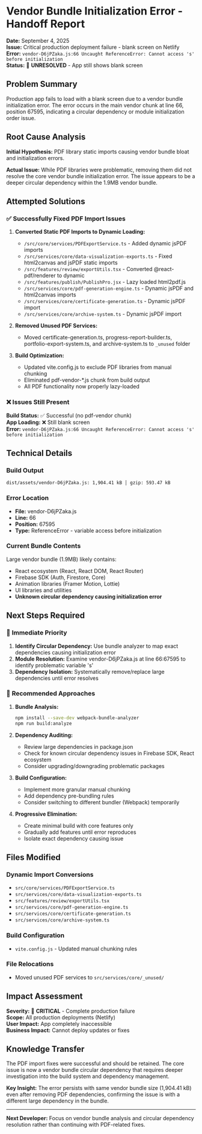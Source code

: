 # Vendor Bundle Initialization Error - Handoff Report

**Date:** September 4, 2025  
**Issue:** Critical production deployment failure - blank screen on Netlify  
**Error:** `vendor-D6jPZaka.js:66 Uncaught ReferenceError: Cannot access 's' before initialization`  
**Status:** 🔴 **UNRESOLVED** - App still shows blank screen

## Problem Summary

Production app fails to load with a blank screen due to a vendor bundle initialization error. The error occurs in the main vendor chunk at line 66, position 67595, indicating a circular dependency or module initialization order issue.

## Root Cause Analysis

**Initial Hypothesis:** PDF library static imports causing vendor bundle bloat and initialization errors.

**Actual Issue:** While PDF libraries were problematic, removing them did not resolve the core vendor bundle initialization error. The issue appears to be a deeper circular dependency within the 1.9MB vendor bundle.

## Attempted Solutions

### ✅ **Successfully Fixed PDF Import Issues**

1. **Converted Static PDF Imports to Dynamic Loading:**
   - `/src/core/services/PDFExportService.ts` - Added dynamic jsPDF imports
   - `/src/services/core/data-visualization-exports.ts` - Fixed html2canvas and jsPDF static imports
   - `/src/features/review/exportUtils.tsx` - Converted @react-pdf/renderer to dynamic
   - `/src/features/publish/PublishPro.jsx` - Lazy loaded html2pdf.js
   - `/src/services/core/pdf-generation-engine.ts` - Dynamic jsPDF and html2canvas imports
   - `/src/services/core/certificate-generation.ts` - Dynamic jsPDF import
   - `/src/services/core/archive-system.ts` - Dynamic jsPDF import

2. **Removed Unused PDF Services:**
   - Moved certificate-generation.ts, progress-report-builder.ts, portfolio-export-system.ts, and archive-system.ts to `_unused` folder

3. **Build Optimization:**
   - Updated vite.config.js to exclude PDF libraries from manual chunking
   - Eliminated pdf-vendor-*.js chunk from build output
   - All PDF functionality now properly lazy-loaded

### ❌ **Issues Still Present**

**Build Status:** ✅ Successful (no pdf-vendor chunk)  
**App Loading:** ❌ Still blank screen  
**Error:** `vendor-D6jPZaka.js:66 Uncaught ReferenceError: Cannot access 's' before initialization`

## Technical Details

### Build Output
```
dist/assets/vendor-D6jPZaka.js: 1,904.41 kB │ gzip: 593.47 kB
```

### Error Location
- **File:** vendor-D6jPZaka.js  
- **Line:** 66  
- **Position:** 67595  
- **Type:** ReferenceError - variable access before initialization

### Current Bundle Contents
Large vendor bundle (1.9MB) likely contains:
- React ecosystem (React, React DOM, React Router)
- Firebase SDK (Auth, Firestore, Core)
- Animation libraries (Framer Motion, Lottie)
- UI libraries and utilities
- **Unknown circular dependency causing initialization error**

## Next Steps Required

### 🎯 **Immediate Priority**
1. **Identify Circular Dependency:** Use bundle analyzer to map exact dependencies causing initialization error
2. **Module Resolution:** Examine vendor-D6jPZaka.js at line 66:67595 to identify problematic variable 's'
3. **Dependency Isolation:** Systematically remove/replace large dependencies until error resolves

### 🔧 **Recommended Approaches**

1. **Bundle Analysis:**
   ```bash
   npm install --save-dev webpack-bundle-analyzer
   npm run build:analyze
   ```

2. **Dependency Auditing:**
   - Review large dependencies in package.json
   - Check for known circular dependency issues in Firebase SDK, React ecosystem
   - Consider upgrading/downgrading problematic packages

3. **Build Configuration:**
   - Implement more granular manual chunking
   - Add dependency pre-bundling rules
   - Consider switching to different bundler (Webpack) temporarily

4. **Progressive Elimination:**
   - Create minimal build with core features only
   - Gradually add features until error reproduces
   - Isolate exact dependency causing issue

## Files Modified

### Dynamic Import Conversions
- `src/core/services/PDFExportService.ts`
- `src/services/core/data-visualization-exports.ts`
- `src/features/review/exportUtils.tsx`
- `src/services/core/pdf-generation-engine.ts`
- `src/services/core/certificate-generation.ts`
- `src/services/core/archive-system.ts`

### Build Configuration
- `vite.config.js` - Updated manual chunking rules

### File Relocations
- Moved unused PDF services to `src/services/core/_unused/`

## Impact Assessment

**Severity:** 🔴 **CRITICAL** - Complete production failure  
**Scope:** All production deployments (Netlify)  
**User Impact:** App completely inaccessible  
**Business Impact:** Cannot deploy updates or fixes  

## Knowledge Transfer

The PDF import fixes were successful and should be retained. The core issue is now a vendor bundle circular dependency that requires deeper investigation into the build system and dependency management.

**Key Insight:** The error persists with same vendor bundle size (1,904.41 kB) even after removing PDF dependencies, confirming the issue is with a different large dependency in the bundle.

---

**Next Developer:** Focus on vendor bundle analysis and circular dependency resolution rather than continuing with PDF-related fixes.